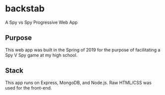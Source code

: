 # backstab
A Spy vs Spy Progressive Web App

## Purpose
This web app was built in the Spring of 2019 for the purpose of facilitating a Spy V Spy game at my high school.

## Stack
This app runs on Express, MongoDB, and Node.js. Raw HTML/CSS was used for the front-end.

